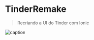 # TinderRemake
> Recriando a UI do Tinder com Ionic

![caption](https://s3.gifyu.com/images/Ionic-Appda2c105f7c19cf5f.md.gif/GIF)
